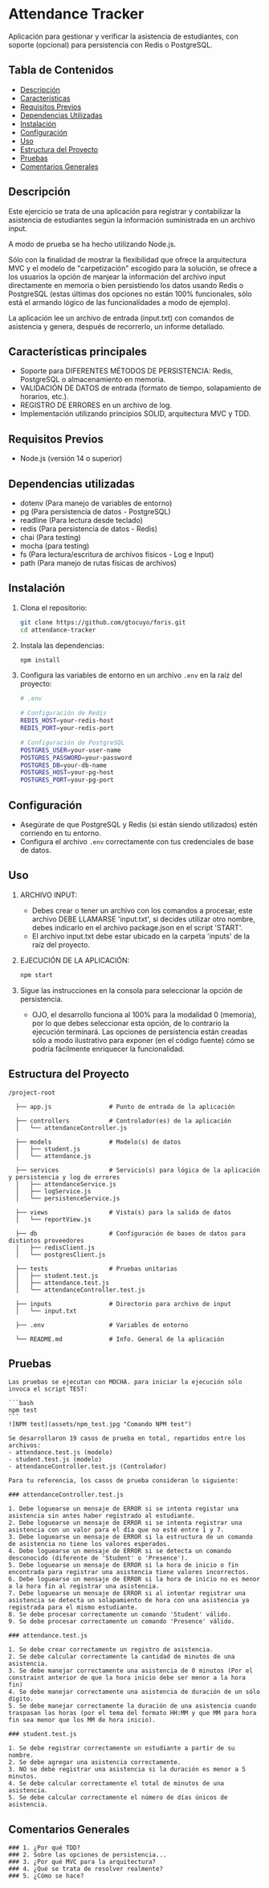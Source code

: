 # Attendance Tracker

Aplicación para gestionar y verificar la asistencia de estudiantes, con soporte (opcional) para persistencia con Redis o PostgreSQL.

## Tabla de Contenidos

- [Descripción](#descripción)
- [Características](#características-principales)
- [Requisitos Previos](#requisitos-previos)
- [Dependencias Utilizadas](#dependencias-utilizadas)
- [Instalación](#instalación)
- [Configuración](#configuración)
- [Uso](#uso)
- [Estructura del Proyecto](#estructura-del-proyecto)
- [Pruebas](#pruebas)
- [Comentarios Generales](#comentarios-generales)


## Descripción

Este ejercicio se trata de una aplicación para registrar y contabilizar la asistencia de estudiantes según la información suministrada en un archivo input. 

A modo de prueba se ha hecho utilizando Node.js. 

Sólo con la finalidad de mostrar la flexibilidad que ofrece la arquitectura MVC y el modelo de "carpetización" escogido para la solución, se ofrece a los usuarios la opción de manjear la información del archivo input directamente en memoria o bien persistiendo los datos usando Redis o PostgreSQL (estas últimas dos opciones no están 100% funcionales, sólo está el armando lógico de las funcionalidades a modo de ejemplo).

La aplicación lee un archivo de entrada (input.txt) con comandos de asistencia y genera, después de recorrerlo, un informe detallado.

## Características principales

- Soporte para DIFERENTES MÉTODOS DE PERSISTENCIA: Redis, PostgreSQL o almacenamiento en memoria.
- VALIDACIÓN DE DATOS de entrada (formato de tiempo, solapamiento de horarios, etc.).
- REGISTRO DE ERRORES en un archivo de log.
- Implementación utilizando principios SOLID, arquitectura MVC y TDD.

## Requisitos Previos

- Node.js (versión 14 o superior)

## Dependencias utilizadas

- dotenv (Para manejo de variables de entorno)
- pg (Para persistencia de datos - PostgreSQL)
- readline (Para lectura desde teclado)
- redis (Para persistencia de datos - Redis)
- chai (Para testing)
- mocha (para testing)
- fs (Para lectura/escritura de archivos físicos - Log e Input)
- path (Para manejo de rutas físicas de archivos)

## Instalación

1. Clona el repositorio:

    ```bash
    git clone https://github.com/gtocuyo/foris.git
    cd attendance-tracker
    ```

2. Instala las dependencias:

    ```bash
    npm install
    ```

3. Configura las variables de entorno en un archivo `.env` en la raíz del proyecto:

    ```bash
    # .env

    # Configuración de Redis
    REDIS_HOST=your-redis-host
    REDIS_PORT=your-redis-port

    # Configuración de PostgreSQL
    POSTGRES_USER=your-user-name
    POSTGRES_PASSWORD=your-password
    POSTGRES_DB=your-db-name
    POSTGRES_HOST=your-pg-host
    POSTGRES_PORT=your-pg-port
    ```

## Configuración

- Asegúrate de que PostgreSQL y Redis (si están siendo utilizados) estén corriendo en tu entorno.
- Configura el archivo `.env` correctamente con tus credenciales de base de datos.

## Uso

1. ARCHIVO INPUT:

    - Debes crear o tener un archivo con los comandos a procesar, este archivo DEBE LLAMARSE 'input.txt', si decides utilizar otro nombre, debes indicarlo en el archivo package.json en el script 'START'.
    - El archivo input.txt debe estar ubicado en la carpeta 'inputs' de la raíz del proyecto.

2. EJECUCIÓN DE LA APLICACIÓN:

    ```bash
    npm start
    ```

3. Sigue las instrucciones en la consola para seleccionar la opción de persistencia.
    - OJO, el desarrollo funciona al 100% para la modalidad 0 (memoria), por lo que debes seleccionar esta opción, de lo contrario la ejecución terminará. Las opciones de persistencia están creadas sólo a modo ilustrativo para exponer (en el código fuente) cómo se podría fácilmente enriquecer la funcionalidad.

## Estructura del Proyecto

```plaintext
/project-root
  
  ├── app.js                # Punto de entrada de la aplicación
  
  ├── controllers           # Controlador(es) de la aplicación
  │   └── attendanceController.js
  
  ├── models                # Modelo(s) de datos
  │   ├── student.js
  │   └── attendance.js
  
  ├── services              # Servicio(s) para lógica de la aplicación y persistencia y log de errores
  │   ├── attendanceService.js
  │   ├── logService.js
  │   └── persistenceService.js
  
  ├── views                 # Vista(s) para la salida de datos
  │   └── reportView.js
  
  ├── db                    # Configuración de bases de datos para distintos proveedores
  │   ├── redisClient.js
  │   └── postgresClient.js
  
  ├── tests                 # Pruebas unitarias
  │   ├── student.test.js
  │   ├── attendance.test.js
  │   └── attendanceController.test.js
  
  ├── inputs                # Directorio para archivo de input
  │   └── input.txt
  
  ├── .env                  # Variables de entorno
  
  └── README.md             # Info. General de la aplicación
```

## Pruebas

    Las pruebas se ejecutan con MOCHA. para iniciar la ejecución sólo invoca el script TEST:

    ```bash
    npm test
    ```
    ![NPM test](assets/npm_test.jpg "Comando NPM test")

    Se desarrollaron 19 casos de prueba en total, repartidos entre los archivos:
    - attendance.test.js (modelo)
    - student.test.js (modelo)
    - attendanceController.test.js (Controlador)

    Para tu referencia, los casos de prueba consideran lo siguiente:

    ### attendanceController.test.js

    1. Debe loguearse un mensaje de ERROR si se intenta registar una asistencia sin antes haber registrado al estudiante.
    2. Debe loguearse un mensaje de ERROR si se intenta registrar una asistencia con un valor para el día que no esté entre 1 y 7.
    3. Debe loguearse un mensaje de ERROR si la estructura de un comando de asistencia no tiene los valores esperados.
    4. Debe loguearse un mensaje de ERROR si se detecta un comando desconocido (diferente de 'Student' o 'Presence').
    5. Debe loguearse un mensaje de ERROR si la hora de inicio o fin encontrada para registrar una asistencia tiene valores incorrectos.
    6. Debe loguearse un mensaje de ERROR si la hora de inicio no es menor a la hora fin al registrar una asistencia.
    7. Debe loguearse un mensaje de ERROR si al intentar registrar una asistencia se detecta un solapamiento de hora con una asistencia ya registrada para el mismo estudiante.
    8. Se debe procesar correctamente un comando 'Student' válido.
    9. Se debe procesar correctamente un comando 'Presence' válido.

    ### attendance.test.js

    1. Se debe crear correctamente un registro de asistencia.
    2. Se debe calcular correctamente la cantidad de minutos de una asistencia.
    3. Se debe manejar correctamente una asistencia de 0 minutos (Por el constraint anterior de que la hora inicio debe ser menor a la hora fin)
    4. Se debe manejar correctamente una asistencia de duración de un sólo dígito.
    5. Se debe manejar correctamente la duración de una asistencia cuando traspasan las horas (por el tema del formato HH:MM y que MM para hora fin sea menor que los MM de hora inicio).

    ### student.test.js

    1. Se debe registrar correctamente un estudiante a partir de su nombre.
    2. Se debe agregar una asistencia correctamente.
    3. NO se debe registrar una asistencia si la duración es menor a 5 minutos.
    4. Se debe calcular correctamente el total de minutos de una asistencia.
    5. Se debe calcular correctamente el número de días únicos de asistencia.


## Comentarios Generales

    ### 1. ¿Por qué TDD?
    ### 2. Sobre las opciones de persistencia...
    ### 3. ¿Por qué MVC para la arquitectura?
    ### 4. ¿Qué se trata de resolver realmente?
    ### 5. ¿Cómo se hace?
